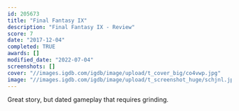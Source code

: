```yaml
---
id: 205673
title: "Final Fantasy IX"
description: "Final Fantasy IX - Review"
score: 7
date: "2017-12-04"
completed: TRUE
awards: []
modified_date: "2022-07-04"
screenshots: []
cover: "//images.igdb.com/igdb/image/upload/t_cover_big/co4vwp.jpg"
image: "//images.igdb.com/igdb/image/upload/t_screenshot_huge/schjnl.jpg"
---
```

Great story, but dated gameplay that requires grinding.